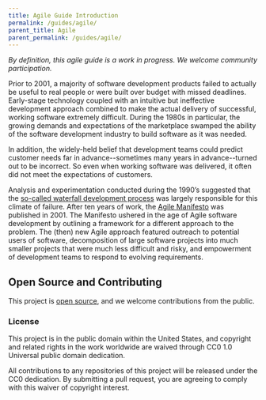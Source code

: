```yaml
---
title: Agile Guide Introduction
permalink: /guides/agile/
parent_title: Agile
parent_permalink: /guides/agile/
---
```


_By definition, this agile guide is a work in progress. We welcome community participation._

Prior to 2001, a majority of software development products failed to actually be useful to real people or were built over budget with missed deadlines. Early-stage technology coupled with an intuitive but ineffective development approach combined to make the actual delivery of successful, working software extremely difficult. During the 1980s in particular, the growing demands and expectations of the marketplace swamped the ability of the software development industry to build software as it was needed.

In addition, the widely-held belief that development teams could predict customer needs far in advance--sometimes many years in advance--turned out to be incorrect. So even when working software was delivered, it often did not meet the expectations of customers.

Analysis and experimentation conducted during the 1990’s suggested that the <a href="https://en.wikipedia.org/wiki/Winston_W._Royce" target="_blank">so-called waterfall development process</a> was largely responsible for this climate of failure. After ten years of work, the <a href="http://agilemanifesto.org/" target="_blank">Agile Manifesto</a> was published in 2001. The Manifesto ushered in the age of Agile software development by outlining a framework for a different approach to the problem. The (then) new Agile approach featured outreach to potential users of software, decomposition of large software projects into much smaller projects that were much less difficult and risky, and empowerment of development teams to respond to evolving requirements.

## Open Source and Contributing

This project is [open source](https://github.com/18F/agile), and we welcome contributions from the public.

### License

This project is in the public domain within the United States, and copyright
and related rights in the work worldwide are waived through CC0 1.0 Universal
public domain dedication.

All contributions to any repositories of this project will be released under
the CC0 dedication. By submitting a pull request, you are agreeing to comply
with this waiver of copyright interest.
